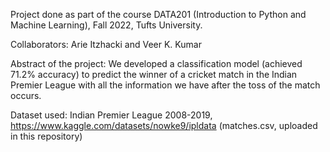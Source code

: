 Project done as part of the course DATA201 (Introduction to Python and Machine Learning), Fall 2022, Tufts University.

Collaborators: Arie Itzhacki and Veer K. Kumar


Abstract of the project:
We developed a classification model (achieved 71.2% accuracy) to predict the winner of a cricket match in the Indian Premier League with all the information we have after the toss of the match occurs.


Dataset used: Indian Premier League 2008-2019, https://www.kaggle.com/datasets/nowke9/ipldata (matches.csv, uploaded in this repository)


